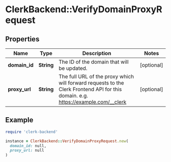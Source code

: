 # ClerkBackend::VerifyDomainProxyRequest

## Properties

| Name | Type | Description | Notes |
| ---- | ---- | ----------- | ----- |
| **domain_id** | **String** | The ID of the domain that will be updated. | [optional] |
| **proxy_url** | **String** | The full URL of the proxy which will forward requests to the Clerk Frontend API for this domain. e.g. https://example.com/__clerk | [optional] |

## Example

```ruby
require 'clerk-backend'

instance = ClerkBackend::VerifyDomainProxyRequest.new(
  domain_id: null,
  proxy_url: null
)
```

